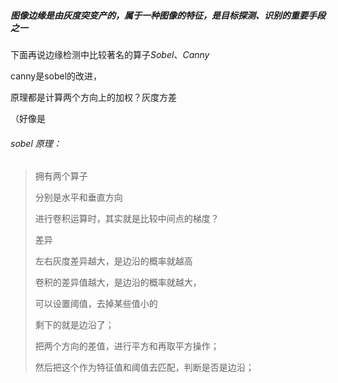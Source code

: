 ##### **图像边缘是由灰度突变产的，属于一种图像的特征，是目标探测、识别的重要手段之一**

下面再说边缘检测中比较著名的算子*Sobel*、*Canny*

canny是sobel的改进，

原理都是计算两个方向上的加权？灰度方差

（好像是

###### sobel 原理：

> 拥有两个算子
>
> 分别是水平和垂直方向
>
> 进行卷积运算时，其实就是比较中间点的梯度？
>
> 差异
>
> 左右灰度差异越大，是边沿的概率就越高
>
> 卷积的差异值越大，是边沿的概率就越大，
>
> 可以设置阈值，去掉某些值小的
>
> 剩下的就是边沿了；
>
> 把两个方向的差值，进行平方和再取平方操作；
>
> 然后把这个作为特征值和阈值去匹配，判断是否是边沿；





